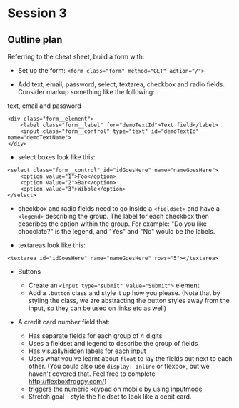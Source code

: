 # Session 3

## Outline plan

Referring to the cheat sheet, build a form with:

- Set up the form:
  `<form class="form" method="GET" action="/">`

- Add text, email, password, select, textarea, checkbox and radio fields. Consider markup something like the following:

text, email and password
```
<div class="form__element">
    <label class="form__label" for="demoTextId">Text field</label>
    <input class="form__control" type="text" id="demoTextId" name="demoTextName">
</div>
```

- select boxes look like this:
```
<select class="form__control" id="idGoesHere" name="nameGoesHere">
    <option value="1">Foo</option>
    <option value="2">Bar</option>
    <option value="3">Wibble</option>
</select>
```

- checkbox and radio fields need to go inside a `<fieldset>` and have a `<legend>` describing the group. The label for each checkbox then describes the option within the group. For example: "Do you like chocolate?" is the legend, and "Yes" and "No" would be the labels.

- textareas look like this:

```
<textarea id="idGoesHere" name="nameGoesHere" rows="5"></textarea>
```

- Buttons
  - Create an `<input type="submit" value="Submit">` element
  - Add a `.button` class and style it up how you please. (Note that by styling the class, we are abstracting the button styles away from the input, so they can be used on links etc as well)

- A credit card number field that:
  - Has separate fields for each group of 4 digits
  - Uses a fieldset and legend to describe the group of fields
  - Has visuallyhidden labels for each input
  - Uses what you've learnt about `float` to lay the fields out next to each other. (You could also use `display: inline` or flexbox, but we haven't covered that. Feel free to complete http://flexboxfroggy.com/)
  - triggers the numeric keypad on mobile by using [inputmode](https://developer.mozilla.org/en-US/docs/Web/HTML/Element/input#attr-inputmode)
  - Stretch goal - style the fieldset to look like a debit card.
